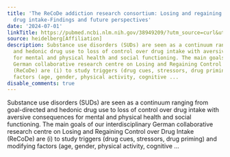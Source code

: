 ```yaml
---
title: 'The ReCoDe addiction research consortium: Losing and regaining control over
  drug intake-Findings and future perspectives'
date: '2024-07-01'
linkTitle: https://pubmed.ncbi.nlm.nih.gov/38949209/?utm_source=curl&utm_medium=rss&utm_campaign=pubmed-2&utm_content=1FakS-2QOkCT8HsMOQP1bCRQ4YzyumYOmxmF0moLsQ3dFB1E9V&fc=20220326224207&ff=20240701183438&v=2.18.0.post9+e462414
source: heidelberg[Affiliation]
description: Substance use disorders (SUDs) are seen as a continuum ranging from goal-directed
  and hedonic drug use to loss of control over drug intake with aversive consequences
  for mental and physical health and social functioning. The main goals of our interdisciplinary
  German collaborative research centre on Losing and Regaining Control over Drug Intake
  (ReCoDe) are (i) to study triggers (drug cues, stressors, drug priming) and modifying
  factors (age, gender, physical activity, cognitive ...
disable_comments: true
---
```

Substance use disorders (SUDs) are seen as a continuum ranging from goal-directed and hedonic drug use to loss of control over drug intake with aversive consequences for mental and physical health and social functioning. The main goals of our interdisciplinary German collaborative research centre on Losing and Regaining Control over Drug Intake (ReCoDe) are (i) to study triggers (drug cues, stressors, drug priming) and modifying factors (age, gender, physical activity, cognitive ...